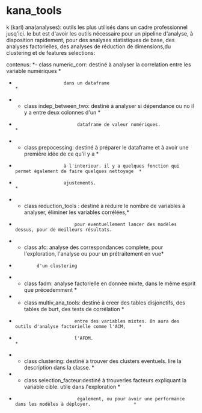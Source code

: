 # kana_tools
k (karl) ana(analyses): outils les plus utilisés dans un cadre professionnel jusq'ici. le but est d'avoir les outils nécessaire pour un pipeline d'analyse, à disposition rapidement, pour des analyses statistiques de base, des analyses factorielles, des analyses de réduction de dimensions,du clustering et de features selections:

contenus:
*- class numeric_corr: destiné à analyser la correlation entre les variable numériques                           *     
*                       dans un dataframe                                                                         *
* - class indep_between_two: destiné à analyser si dépendance ou no il y a entre deux colonnes d'un               *
*                            dataframe de valeur numériques.                                                      *
* - class prepocessing: destiné à préparer le dataframe et à avoir une première idée de ce qu'il y a              *
*                       à l'interieur. il y a quelques fonction qui permet également de faire quelques nettoyage  *
*                       ajustements.                                                                              *
* - class reduction_tools : destiné à reduire le nombre de variables à analyser, éliminer les variables corrélées,* 
*                           pour eventuellement lancer des modèles dessus, pour de meilleurs résultats.   
* - class afc: analyse des correspondances complete, pour l'exploration, l'analyse ou pour un prétraitement en vue*
*             d'un clustering
* - class fadm: analyse factorielle en donnée mixte, dans le même esprit que précedemment                         *
* - class multiv_ana_tools: destiné à creer des tables disjonctifs, des tables de burt, des tests de corrélation  *
*                           entre des variables mixtes. On aura des outils d'analyse factorielle comme l'ACM,     *
*                           l'AFDM.                                                                               *
* - class clustering: destiné à trouver des clusters eventuels. lire la description dans la classe.               *
* - class selection_facteur:destiné à trouverles facteurs expliquant la variable cible. utile dans l'exploration  *
*                            également, ou pour avoir une performance dans les modèles à déployer.                *
